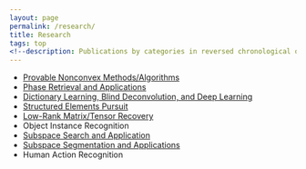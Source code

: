 ```yaml
---
layout: page
permalink: /research/
title: Research
tags: top
<!--description: Publications by categories in reversed chronological order. -->
---
```


- [Provable Nonconvex Methods/Algorithms](nonconvex/)
- [Phase Retrieval and Applications](pr/)
- [Dictionary Learning, Blind Deconvolution, and Deep Learning](dict-learn/)
- [Structured Elements Pursuit](struct-elem/)
- [Low-Rank Matrix/Tensor Recovery](low-rank/)
- Object Instance Recognition
- [Subspace Search and Application](subspace-search/)
- [Subspace Segmentation and Applications](subspace-segment/)
- Human Action Recognition


